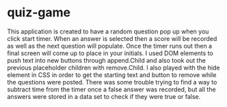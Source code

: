 # quiz-game
 
This application is created to have a random question pop up when you click start timer. When an answer is selected then a score will be recorded as well as the next question will populate. Once the timer runs out then a final screen will come up to place in your initials.
I used DOM elements to push text into new buttons through append.Child and also took out the previous placeholder children with remove.Child.
I also played with the hide element in CSS in order to get the starting text and button to remove while the questions were posted.
There was some trouble trying to find a way to subtract time from the timer once a false answer was recorded, but all the answers were stored in a data set to check if they were true or false. 
